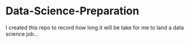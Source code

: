 # Data-Science-Preparation
I created this repo to record how long it will be take for me to land a data science job...
